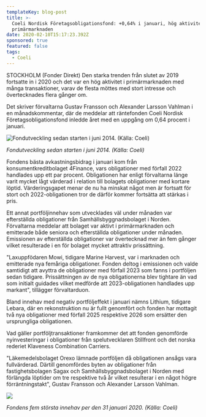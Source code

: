 ```yaml
---
templateKey: blog-post
title: >-
  Coeli Nordisk Företagsobligationsfond: +0,64% i januari, hög aktivitet
  primärmarknaden
date: 2020-02-10T15:17:23.392Z
sponsored: true
featured: false
tags:
  - Coeli
---
```

STOCKHOLM (Fonder Direkt) Den starka trenden från slutet av 2019 fortsatte in i 2020 och det var en hög aktivitet i primärmarknaden med många transaktioner, varav de flesta möttes med stort intresse och övertecknades flera gånger om.

Det skriver förvaltarna Gustav Fransson och Alexander Larsson Vahlman i en månadskommentar, där de meddelar att räntefonden Coeli Nordisk Företagsobligationsfond inledde året med en uppgång om 0,64 procent i januari.

![Fondutveckling sedan starten i juni 2014. (Källa: Coeli)](/img/företags1.png "Fondutveckling sedan starten i juni 2014. (Källa: Coeli)")

*Fondutveckling sedan starten i juni 2014. (Källa: Coeli)*

Fondens bästa avkastningsbidrag i januari kom från konsumentkreditbolaget 4Finance, vars obligationer med förfall 2022 handlades upp ett par procent. Obligationen har enligt förvaltarna länge varit mycket lågt värderad i relation till bolagets obligationer med kortare löptid. Värderingsgapet menar de nu ha minskat något men är fortsatt för stort och 2022-obligationen tror de därför kommer fortsätta att stärkas i pris.

Ett annat portföljinnehav som utvecklades väl under månaden var efterställda obligationer från Samhällsbyggnadsbolaget i Norden. Förvaltarna meddelar att bolaget var aktivt i primärmarknaden och emitterade både seniora och efterställda obligationer under månaden. Emissionen av efterställda obligationer var övertecknad mer än fem gånger vilket resulterade i en för bolaget mycket attraktiv prissättning.

"Laxuppfödaren Mowi, tidigare Marine Harvest, var i marknaden och emitterade nya femåriga obligationer. Fonden deltog i emissionen och valde samtidigt att avyttra de obligationer med förfall 2023 som fanns i portföljen sedan tidigare. Prissättningen av de nya obligationerna blev tightare än vad som initialt guidades vilket medförde att 2023-obligationen handlades upp markant", tillägger förvaltarduon.

Bland innehav med negativ portföljeffekt i januari nämns Lithium, tidigare Lebara, där en rekonstruktion nu är fullt genomfört och fonden har mottagit två nya obligationer med förfall 2025 respektive 2026 som ersätter den ursprungliga obligationen.

Vad gäller portföljtransaktioner framkommer det att fonden genomförde nyinvesteringar i obligationer från spelutvecklaren Stillfront och det norska rederiet Klaveness Combination Carriers.

"Läkemedelsbolaget Orexo lämnade portföljen då obligationen ansågs vara fullvärderad. Därtill genomfördes byten av obligationer från fastighetsbolagen Sagax och Samhällsbyggnadsbolaget i Norden med förlängda löptider om tre respektive två år vilket resulterar i en något högre förräntningstakt", Gustav Fransson och Alexander Larsson Vahlman.

![](/img/företags2.png)

*Fondens fem största innehav per den 31 januari 2020. (Källa: Coeli)*
